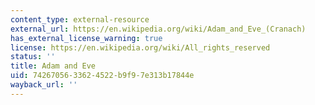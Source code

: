```yaml
---
content_type: external-resource
external_url: https://en.wikipedia.org/wiki/Adam_and_Eve_(Cranach)
has_external_license_warning: true
license: https://en.wikipedia.org/wiki/All_rights_reserved
status: ''
title: Adam and Eve
uid: 74267056-3362-4522-b9f9-7e313b17844e
wayback_url: ''
---
```

